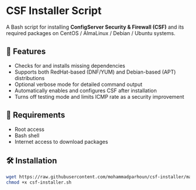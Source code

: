 # CSF Installer Script

A Bash script for installing **ConfigServer Security & Firewall (CSF)** and its required packages on CentOS / AlmaLinux / Debian / Ubuntu systems.

## 📌 Features

- Checks for and installs missing dependencies
- Supports both RedHat-based (DNF/YUM) and Debian-based (APT) distributions
- Optional verbose mode for detailed command output
- Automatically enables and configures CSF after installation
- Turns off testing mode and limits ICMP rate as a security improvement

## 🧰 Requirements

- Root access
- Bash shell
- Internet access to download packages

## 🛠 Installation

```bash
wget https://raw.githubusercontent.com/mohammadparhoun/csf-installer/main/csf-installer.sh
chmod +x csf-installer.sh

